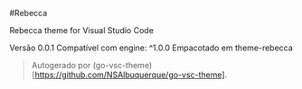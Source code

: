 #Rebecca

Rebecca theme for Visual Studio Code

Versão 0.0.1
Compatível com engine: ^1.0.0
Empacotado em theme-rebecca

> Autogerado por (go-vsc-theme)[https://github.com/NSAlbuquerque/go-vsc-theme].